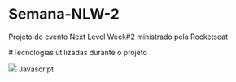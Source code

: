 # Semana-NLW-2
Projeto do evento Next Level Week#2 ministrado pela Rocketseat

#Tecnologias utilizadas durante o projeto
 
    
  <img src="https://img.icons8.com/color/48/000000/html-5.png" style="font-size: 15px" /> Javascript




   


